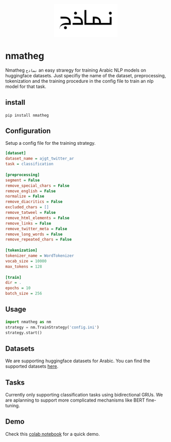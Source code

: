 
 <p align="center"> 
 <img src = "https://raw.githubusercontent.com/ARBML/nmatheg/master/nmatheg_logo.PNG" width = "200px"/>
 </p>


# nmatheg

Nmatheg `نماذج` an easy straregy for training Arabic NLP models on huggingface datasets. Just specifiy the name of the dataset, preprocessing, tokenization and the training procedure in the config file to train an nlp model for that task. 

## install 

```pip install nmatheg```

## Configuration

Setup a config file for the training strategy. 

``` ini
[dataset]
dataset_name = ajgt_twitter_ar
task = classification 

[preprocessing]
segment = False
remove_special_chars = False
remove_english = False
normalize = False
remove_diacritics = False
excluded_chars = []
remove_tatweel = False
remove_html_elements = False
remove_links = False 
remove_twitter_meta = False
remove_long_words = False
remove_repeated_chars = False

[tokenization]
tokenizer_name = WordTokenizer
vocab_size = 10000
max_tokens = 128

[train]
dir = .
epochs = 10
batch_size = 256
```

## Usage 
```python
import nmatheg as nm
strategy = nm.TrainStrategy('config.ini')
strategy.start()
```

## Datasets 
We are supporting huggingface datasets for Arabic. You can find the supported datasets [here](https://github.com/ARBML/nmatheg/blob/main/nmatheg/datasets.ini). 

## Tasks 

Currently only supporting classification tasks using bidirectional GRUs. We are aplanning to support more complicated mechanisms like BERT fine-tuning. 

## Demo 
Check this [colab notebook](https://colab.research.google.com/github/ARBML/nmatheg/blob/main/demo.ipynb) for a quick demo. 